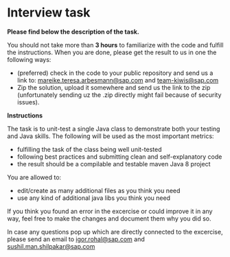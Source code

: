 # Interview task


**Please find below the description of the task.**

You should not take more than **3 hours** to familiarize with the code and fulfill the instructions.
When you are done, please get the result to us in one the following ways:

- (preferred) check in the code to your public repository and send us a link to: mareike.teresa.arbesmann@sap.com and team-kiwis@sap.com
- Zip the solution, upload it somewhere and send us the link to the zip (unfortunately sending uz the .zip directly might fail because of security issues).

**Instructions**

The task is to unit-test a single Java class to demonstrate both your testing and Java skills. The following will be used as the most important metrics:

- fulfilling the task of the class being well unit-tested
- following best practices and submitting clean and self-explanatory code
- the result should be a compilable and testable maven Java 8 project

You are allowed to:

- edit/create as many additional files as you think you need
- use any kind of additional java libs you think you need

If you think you found an error in the excercise or could improve it in any way, feel free to make the changes and document them why you did so.

In case any questions pop up which are directly connected to the excercise, please send an email to igor.rohal@sap.com and sushil.man.shilpakar@sap.com